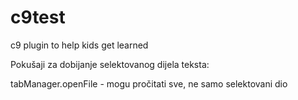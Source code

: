 # c9test
c9 plugin to help kids get learned

Pokušaji za dobijanje selektovanog dijela teksta:

tabManager.openFile - mogu pročitati sve, ne samo selektovani dio
